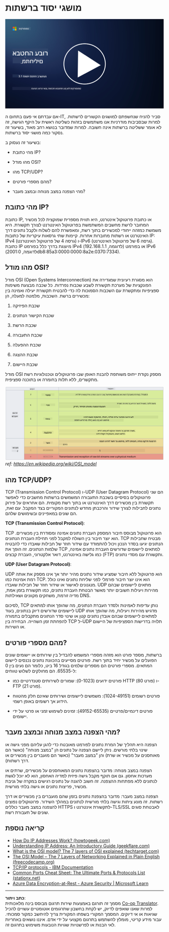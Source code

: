 <!--
CO_OP_TRANSLATOR_METADATA:
{
  "original_hash": "252724eceeb183fb9018f88c5e1a3f0c",
  "translation_date": "2025-09-03T22:05:19+00:00",
  "source_file": "3.1 Networking key concepts.md",
  "language_code": "he"
}
-->
# מושגי יסוד ברשתות

[![צפו בסרטון](../../translated_images/3-1_placeholder.4175b570caca311e2bfc7e19ab9e1f14144b17af49b128ea998c2a7211f49795.he.png)](https://learn-video.azurefd.net/vod/player?id=1d8606a8-8357-4dae-8b8f-0a13c3fddd7a)

אם עבדתם אי פעם בתחום ה-IT, סביר להניח שנחשפתם למושגים הקשורים לרשתות. למרות שבסביבות מודרניות אנו משתמשים בזהות כשליטה ראשית על היקף הגישה, זה לא אומר ששליטה ברשתות אינה חשובה. למרות שמדובר בנושא רחב מאוד, בשיעור זה נסקור כמה מושגי יסוד ברשתות.

בשיעור זה נעסוק ב:

- מהי כתובת IP?

- מהו מודל OSI?

- מהו TCP/UDP?

- מהם מספרי פורטים?

- מהי הצפנה במצב מנוחה ובמצב מעבר?

## מהי כתובת IP?

כתובת IP, או כתובת פרוטוקול אינטרנט, היא תווית מספרית שמוקצית לכל מכשיר המחובר לרשת מחשבים המשתמשת בפרוטוקול האינטרנט לצורך תקשורת. היא משמשת כמזהה ייחודי למכשירים בתוך רשת, ומאפשרת להם לשלוח ולקבל נתונים דרך האינטרנט או רשתות מחוברות אחרות. קיימות שתי גרסאות עיקריות של כתובות IP: IPv4 (גרסה 4 של פרוטוקול האינטרנט) ו-IPv6 (גרסה 6 של פרוטוקול האינטרנט). כתובת IP מיוצגת בדרך כלל בפורמט IPv4 (לדוגמה, 192.168.1.1) או בפורמט IPv6 (לדוגמה, 2001:0db8:85a3:0000:0000:8a2e:0370:7334).

## מהו מודל OSI?

מודל OSI (Open Systems Interconnection) הוא מסגרת רעיונית שמגדירה את הפונקציות של מערכת תקשורת לשבע שכבות נפרדות. כל שכבה מבצעת משימות ספציפיות ומתקשרת עם השכבות הסמוכות לה כדי להבטיח תקשורת יעילה ואמינה בין מכשירים ברשת. השכבות, מלמטה למעלה, הן:

1. שכבת הפיזיקה

2. שכבת הקישור הנתונים

3. שכבת הרשת

4. שכבת התעבורה

5. שכבת ההפעלה

6. שכבת ההצגה

7. שכבת היישום

מודל OSI מספק נקודת ייחוס משותפת להבנת האופן שבו פרוטוקולים וטכנולוגיות רשת מתקשרים, ללא תלות בחומרה או בתוכנה ספציפית.

![image](../../translated_images/osilayers.3489744e4715f50913c8f8cfe8deaccdcee6b0642bb18344496faed0abb58051.he.png)
_ref: https://en.wikipedia.org/wiki/OSI_model_

## מהו TCP/UDP?

TCP (Transmission Control Protocol) ו-UDP (User Datagram Protocol) הם שני פרוטוקולים בסיסיים בשכבת התעבורה המשמשים ברשתות מחשבים כדי לאפשר תקשורת בין מכשירים דרך האינטרנט או בתוך רשת מקומית. הם אחראים על פירוק נתונים לחבילות לצורך שידור והרכבתן מחדש לנתונים המקוריים בצד המקבל. עם זאת, הם שונים במאפיינים ובשימושים שלהם.

**TCP (Transmission Control Protocol)**:

TCP הוא פרוטוקול מבוסס חיבור המספק העברת נתונים אמינה ומסודרת בין מכשירים. הוא יוצר חיבור בין השולח למקבל לפני תחילת העברת הנתונים. TCP מבטיח שחבילות הנתונים יגיעו בסדר הנכון ויכול להתמודד עם שידור חוזר של חבילות שאבדו כדי להבטיח שלמות הנתונים. זה הופך את TCP למתאים ליישומים שדורשים העברת נתונים אמינה, כמו גלישה באינטרנט, דואר אלקטרוני, העברת קבצים (FTP) ותקשורת עם מסדי נתונים.

**UDP (User Datagram Protocol)**:

UDP הוא פרוטוקול ללא חיבור שמציע שידור נתונים מהיר יותר אך אינו מספק את אותה רמת אמינות כמו TCP. הוא אינו יוצר חיבור פורמלי לפני שליחת נתונים ואינו כולל מנגנונים לאישור או שידור חוזר של חבילות שאבדו. UDP מתאים ליישומים שבהם מהירות ויעילות חשובים יותר מאשר הבטחת העברת נתונים, כמו תקשורת בזמן אמת, מדיה זורמת, משחקים מקוונים ושאילתות DNS.

לסיכום, TCP נותן עדיפות לאמינות ולסדר העברת הנתונים, מה שהופך אותו למתאים ליישומים שדורשים דיוק בנתונים, בעוד UDP מדגיש מהירות ויעילות, מה שהופך אותו למתאים ליישומים שבהם אובדן נתונים קטן או שינוי סדר הנתונים מתקבלים בתמורה להפחתת זמן השהייה. הבחירה בין TCP ל-UDP תלויה בדרישות הספציפיות של היישום או השירות.

## מהם מספרי פורטים?

ברשתות, מספר פורט הוא מזהה מספרי המשמש להבדיל בין שירותים או יישומים שונים הפועלים על מכשיר יחיד בתוך רשת. פורטים מסייעים בהכוונת נתונים נכנסים ליישום המתאים. מספרי פורטים הם מספרים שלמים בגודל 16 ביט, כלומר הם נעים בין 0 ל-65535. הם מחולקים לשלוש טווחים:

- פורטים ידועים (0-1023): שמורים לשירותים סטנדרטיים כמו HTTP (פורט 80) ו-FTP (פורט 21).

- פורטים רשומים (1024-49151): משמשים ליישומים ושירותים שאינם חלק מהטווח הידוע אך רשומים באופן רשמי.

- פורטים דינמיים/פרטיים (49152-65535): זמינים לשימוש זמני או פרטי על ידי יישומים.

## מהי הצפנה במצב מנוחה ובמצב מעבר?

הצפנה היא תהליך של המרת נתונים לפורמט מאובטח כדי להגן עליהם מפני גישה או שינוי בלתי מורשים. ניתן ליישם הצפנה על נתונים הן "במצב מנוחה" (כאשר הם מאוחסנים על מכשיר או שרת) והן "במצב מעבר" (כאשר הם מועברים בין מכשירים או דרך רשתות).

הצפנה במצב מנוחה: מדובר בהצפנת נתונים המאוחסנים על מכשירים, שרתים או מערכות אחסון. גם אם תוקף מקבל גישה פיזית למדיה האחסון, הוא לא יוכל לגשת לנתונים ללא מפתחות ההצפנה. זה חשוב להגנה על נתונים רגישים במקרה של גניבת מכשיר, פריצות נתונים או גישה בלתי מורשית.

הצפנה במצב מעבר: מדובר בהצפנת נתונים בזמן שהם מועברים בין מכשירים או דרך רשתות. זה מונע ציתות וגישה בלתי מורשית לנתונים במהלך השידור. פרוטוקולים נפוצים להצפנה במצב מעבר כוללים HTTPS לתקשורת אינטרנט ו-TLS/SSL לאבטחת סוגים שונים של תעבורת רשת.

## קריאה נוספת
- [How Do IP Addresses Work? (howtogeek.com)](https://www.howtogeek.com/341307/how-do-ip-addresses-work/)
- [Understanding IP Address: An Introductory Guide (geekflare.com)](https://geekflare.com/understanding-ip-address/)
- [What is the OSI model? The 7 layers of OSI explained (techtarget.com)](https://www.techtarget.com/searchnetworking/definition/OSI)
- [The OSI Model – The 7 Layers of Networking Explained in Plain English (freecodecamp.org)](https://www.freecodecamp.org/news/osi-model-networking-layers-explained-in-plain-english/)
- [TCP/IP protocols - IBM Documentation](https://www.ibm.com/docs/en/aix/7.3?topic=protocol-tcpip-protocols)
- [Common Ports Cheat Sheet: The Ultimate Ports & Protocols List (stationx.net)](https://www.stationx.net/common-ports-cheat-sheet/)
- [Azure Data Encryption-at-Rest - Azure Security | Microsoft Learn](https://learn.microsoft.com/azure/security/fundamentals/encryption-atrest?WT.mc_id=academic-96948-sayoung)

---

**כתב ויתור**:  
מסמך זה תורגם באמצעות שירות תרגום מבוסס בינה מלאכותית [Co-op Translator](https://github.com/Azure/co-op-translator). למרות שאנו שואפים לדיוק, יש לקחת בחשבון שתרגומים אוטומטיים עשויים להכיל שגיאות או אי דיוקים. המסמך המקורי בשפתו המקורית צריך להיחשב כמקור סמכותי. עבור מידע קריטי, מומלץ להשתמש בתרגום מקצועי על ידי אדם. איננו נושאים באחריות לאי הבנות או לפרשנויות שגויות הנובעות משימוש בתרגום זה.